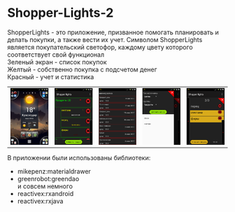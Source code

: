 # Shopper-Lights-2
ShopperLights - это приложение, призванное помогать планировать и делать покупки, а также вести их учет.
Символом ShopperLights является покупательский светофор, каждому цвету которого соответствует свой функционал  
Зеленый экран - список покупок  
Желтый - собственно покупка с подсчетом денег  
Красный - учет и статистика  

<table>
  <tr>
    <td><img src="./img/snap20170712_064221.png" alt="Виджет"></td>
    <td><img src="./img/snap20170712_064236.png" alt="Список покупок"></td>
    <td><img src="./img/snap20170712_064458.png" alt="Динамика цен"></td>
    <td><img src="./img/snap20170712_064538.png" alt="Drawer с продуктами"></td>
    <td><img src="./img/snap20170712_064619.png" alt="Желтый экран"></td>
  </tr>
</table>

В приложении были использованы библиотеки:  
+ mikepenz:materialdrawer
+ greenrobot:greendao  
и совсем немного  
+ reactivex:rxandroid
+ reactivex:rxjava


